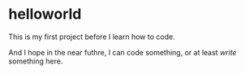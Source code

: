 # helloworld

This is my first project before I learn how to code.

And I hope in the near futhre, I can code something, or at least *write* something here.
